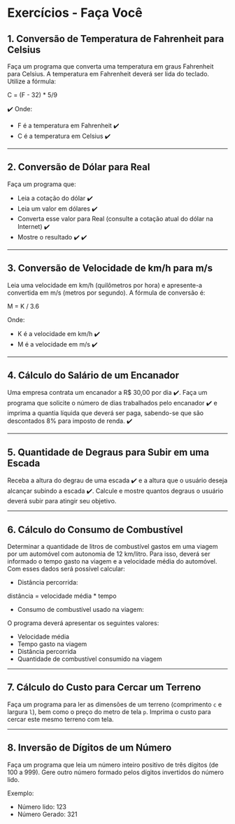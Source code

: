 # Exercícios - Faça Você

## 1. Conversão de Temperatura de Fahrenheit para Celsius

Faça um programa que converta uma temperatura em graus Fahrenheit para Celsius. A temperatura em Fahrenheit deverá ser lida do teclado. Utilize a fórmula:

C = (F - 32) * 5/9

✔️
Onde:
- F é a temperatura em Fahrenheit ✔️
- C é a temperatura em Celsius ✔️

---

## 2. Conversão de Dólar para Real

Faça um programa que:
- Leia a cotação do dólar ✔️
- Leia um valor em dólares ✔️ 
- Converta esse valor para Real (consulte a cotação atual do dólar na Internet) ✔️
- Mostre o resultado ✔️
✔️

---

## 3. Conversão de Velocidade de km/h para m/s

Leia uma velocidade em km/h (quilômetros por hora) e apresente-a convertida em m/s (metros por segundo). A fórmula de conversão é:

M = K / 3.6


Onde:
- K é a velocidade em km/h ✔️
- M é a velocidade em m/s ✔️

---

## 4. Cálculo do Salário de um Encanador

Uma empresa contrata um encanador a R$ 30,00 por dia ✔️. Faça um programa que solicite o número de dias trabalhados pelo encanador ✔️ e imprima a quantia líquida que deverá ser paga, sabendo-se que são descontados 8% para imposto de renda. ✔️

---

## 5. Quantidade de Degraus para Subir em uma Escada

Receba a altura do degrau de uma escada ✔️ e a altura que o usuário deseja alcançar subindo a escada ✔️. Calcule e mostre quantos degraus o usuário deverá subir para atingir seu objetivo.

---

## 6. Cálculo do Consumo de Combustível
    
Determinar a quantidade de litros de combustível gastos em uma viagem por um automóvel com autonomia de 12 km/litro. Para isso, deverá ser informado o tempo gasto na viagem e a velocidade média do automóvel. Com esses dados será possível calcular:

- Distância percorrida:  


distância = velocidade média * tempo

- Consumo de combustível usado na viagem:  


O programa deverá apresentar os seguintes valores:
- Velocidade média
- Tempo gasto na viagem
- Distância percorrida
- Quantidade de combustível consumido na viagem

---

## 7. Cálculo do Custo para Cercar um Terreno

Faça um programa para ler as dimensões de um terreno (comprimento `c` e largura `l`), bem como o preço do metro de tela `p`. Imprima o custo para cercar este mesmo terreno com tela.

---

## 8. Inversão de Dígitos de um Número

Faça um programa que leia um número inteiro positivo de três dígitos (de 100 a 999). Gere outro número formado pelos dígitos invertidos do número lido.

Exemplo:
- Número lido: 123
- Número Gerado: 321

